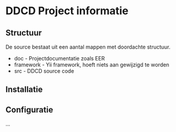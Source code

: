 # DDCD Project informatie #


## Structuur ##
De source bestaat uit een aantal mappen met doordachte structuur.

* doc - Projectdocumentatie zoals EER
* framework - Yii framework, hoeft niets aan gewijzigd te worden
* src - DDCD source code

## Installatie ##



## Configuratie ##

...
